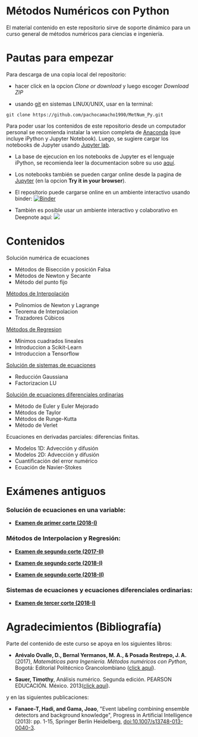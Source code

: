 # Métodos Numéricos con Python
El material contenido en este repositorio sirve de soporte dinámico para un curso general de métodos numéricos para ciencias e ingeniería. 

# Pautas para empezar

Para descarga de una copia local del repositorio: 

* hacer click en la opcion _Clone or download_ y luego escoger _Download ZIP_ 

* usando [git](https://git-scm.com/book/en/v2/Getting-Started-Installing-Git) en sistemas LINUX/UNIX, usar en la terminal:
```
git clone https://github.com/pachocamacho1990/MetNum_Py.git
```
Para poder usar los contenidos de este repositorio desde un computador personal se recomienda instalar la version completa de [Anaconda](https://conda.io/docs/user-guide/install/index.html) (que incluye iPython y Jupyter Notebook). Luego, se sugiere cargar los notebooks de Jupyter usando [Jupyter lab](http://jupyterlab.readthedocs.io/en/stable/getting_started/installation.html). 

* La base de ejecucion en los notebooks de Jupyter es el lenguaje iPython, se recomienda leer la documentacion sobre su uso [aquí](http://ipython.org/documentation.html).

* Los notebooks también se pueden cargar online desde la pagina de [Jupyter](http://jupyter.org) (en la opcion **Try it in your browser**). 

* El repositorio puede cargarse online en un ambiente interactivo usando binder: [![Binder](https://mybinder.org/badge.svg)](https://mybinder.org/v2/gh/pachocamacho1990/MetNum_Py/master)

* También es posible usar un ambiente interactivo y colaborativo en Deepnote aquí: [<img src="https://deepnote.com/buttons/launch-in-deepnote.svg">](https%3A%2F%2Fgithub.com%2Fpachocamacho1990%2FMetNum_Py)

# Contenidos

Solución numérica de ecuaciones

* Métodos de Bisección y posición Falsa
* Métodos de Newton y Secante
* Método del punto fijo

[Métodos de Interpolación](https://github.com/pachocamacho1990/MetNum_Py/tree/master/Interpolacion)

* Polinomios de Newton y Lagrange
* Teorema de Interpolacion
* Trazadores Cúbicos

[Métodos de Regresion](https://github.com/pachocamacho1990/MetNum_Py/tree/master/Regresion)

* Mínimos cuadrados lineales
* Introduccion a Scikit-Learn
* Introduccion a Tensorflow
    
[Solución de sistemas de ecuaciones](https://github.com/pachocamacho1990/MetNum_Py/tree/master/Sistemas_Ecuaciones)

* Reducción Gaussiana
* Factorizacion LU

[Solución de ecuaciones diferenciales ordinarias](https://github.com/pachocamacho1990/MetNum_Py/tree/master/EDOs)

* Método de Euler y Euler Mejorado
* Métodos de Taylor
* Métodos de Runge-Kutta
* Método de Verlet

Ecuaciones en derivadas parciales: diferencias finitas.

* Modelos 1D: Advección y difusión
* Modelos 2D: Advección y difusión
* Cuantificación del error numérico
* Ecuación de Navier-Stokes

# Exámenes antiguos

### Solución de ecuaciones en una variable:
* [**Examen de primer corte (2018-I)**](https://github.com/pachocamacho1990/MetNum_Py/blob/master/Examen_1/sol_1erParcial-2018-1.ipynb) 

### Métodos de Interpolacion y Regresión:
* [**Examen de segundo corte (2017-II)**](https://github.com/pachocamacho1990/MetNum_Py/blob/master/Examen_2/sol_2doParcial-2017-II.ipynb)

* [**Examen de segundo corte (2018-I)**](https://github.com/pachocamacho1990/MetNum_Py/blob/master/Examen_2/sol_2doParcial-2018-I.ipynb)

* [**Examen de segundo corte (2018-II)**](https://github.com/pachocamacho1990/MetNum_Py/blob/master/Examen_2/sol_2doParcial-2018-II.ipynb)

### Sistemas de ecuaciones y ecuaciones diferenciales ordinarias:

* [**Examen de tercer corte (2018-I)**](https://github.com/pachocamacho1990/MetNum_Py/blob/master/Examen_3/3er_parcial_2018-I-sol.ipynb)

# Agradecimientos (Bibliografía)
Parte del contenido de este curso se apoya en los siguientes libros: 

* **Arévalo Ovalle, D., Bernal Yermanos, M. A., & Posada Restrepo, J. A.** (2017), *Matemáticas para Ingeniería. Métodos numéricos con Python*, Bogotá: Editorial Politécnico Grancolombiano ([click aquí](http://editorial.poligran.edu.co/matematicas-para-ingenieria-metodos-numericos-con-python.html#.WtFfwyOZPOQ)). 

* **Sauer, Timothy**, Análisis numérico. Segunda edición. PEARSON EDUCACIÓN. México. 2013([click aquí](http://recursosmcc.pearsonenespanol.com/sauer/)).

y en las siguientes publicaciones:

* **Fanaee-T, Hadi, and Gama, Joao**, "Event labeling combining ensemble detectors and background knowledge", Progress in Artificial Intelligence (2013): pp. 1-15, Springer Berlin Heidelberg, [doi:10.1007/s13748-013-0040-3](http://dx.doi.org/10.1007/s13748-013-0040-3).
